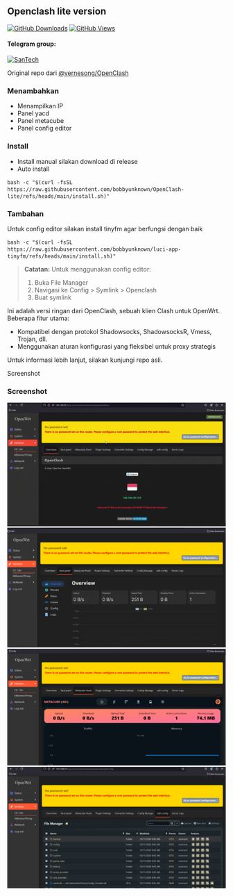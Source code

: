 ## Openclash lite version


[![GitHub Downloads](https://img.shields.io/github/downloads/bobbyunknown/OpenClash-lite/total?style=for-the-badge&logo=github)](https://github.com/bobbyunknown/OpenClash-lite/releases)
[![GitHub Views](https://komarev.com/ghpvc/?username=bobbyunknown&repo=OpenClash-lite&style=for-the-badge&color=brightgreen&label=VIEWS)](https://github.com/bobbyunknown/OpenClash-lite)


#### Telegram group:
[![SanTech](https://img.shields.io/badge/SanTech-2CA5E0?style=for-the-badge&logo=telegram&logoColor=white)](https://t.me/+TuLCASzJrVJmNzM1)



Original repo dari [@vernesong/OpenClash](https://github.com/vernesong/OpenClash)

### Menambahkan
- Menampilkan IP
- Panel yacd
- Panel metacube
- Panel config editor

### Install
- Install manual silakan download di release
- Auto install
```
bash -c "$(curl -fsSL https://raw.githubusercontent.com/bobbyunknown/OpenClash-lite/refs/heads/main/install.sh)"
```



### Tambahan
Untuk config editor silakan install tinyfm agar berfungsi dengan baik
```
bash -c "$(curl -fsSL https://raw.githubusercontent.com/bobbyunknown/luci-app-tinyfm/refs/heads/main/install.sh)"
```
> **Catatan:** 
> Untuk menggunakan config editor:
> 1. Buka File Manager
> 2. Navigasi ke Config > Symlink > Openclash 
> 3. Buat symlink


Ini adalah versi ringan dari OpenClash, sebuah klien Clash untuk OpenWrt. Beberapa fitur utama:


- Kompatibel dengan protokol Shadowsocks, ShadowsocksR, Vmess, Trojan, dll.
- Menggunakan aturan konfigurasi yang fleksibel untuk proxy strategis


Untuk informasi lebih lanjut, silakan kunjungi repo asli.


Screenshot

### Screenshot

![Dashboard](img/dashboard.gif)
![Yacd](img/yacd.png)
![Metacubexd](img/metacubexd.png)
![Config Editor](img/config_editor.png)

